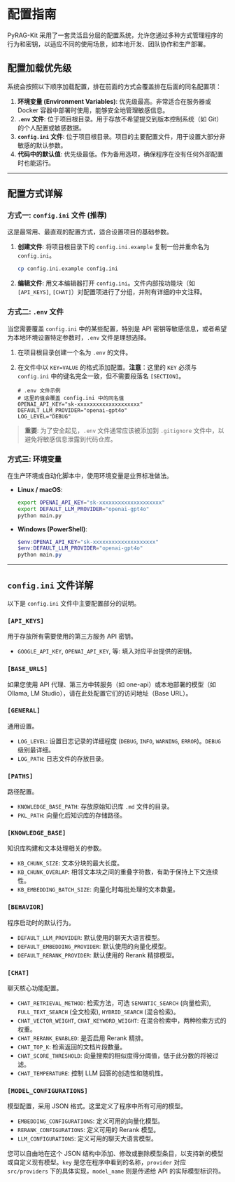 # 配置指南

PyRAG-Kit 采用了一套灵活且分层的配置系统，允许您通过多种方式管理程序的行为和密钥，以适应不同的使用场景，如本地开发、团队协作和生产部署。

## 配置加载优先级

系统会按照以下顺序加载配置，排在前面的方式会覆盖排在后面的同名配置项：

1.  **环境变量 (Environment Variables)**: 优先级最高。非常适合在服务器或 Docker 容器中部署时使用，能够安全地管理敏感信息。
2.  **`.env` 文件**: 位于项目根目录。用于存放不希望提交到版本控制系统（如 Git）的个人配置或敏感数据。
3.  **`config.ini` 文件**: 位于项目根目录。项目的主要配置文件，用于设置大部分非敏感的默认参数。
4.  **代码中的默认值**: 优先级最低。作为备用选项，确保程序在没有任何外部配置时也能运行。

---

## 配置方式详解

### 方式一: `config.ini` 文件 (推荐)

这是最常用、最直观的配置方式，适合设置项目的基础参数。

1.  **创建文件**:
    将项目根目录下的 `config.ini.example` 复制一份并重命名为 `config.ini`。
    ```bash
    cp config.ini.example config.ini
    ```

2.  **编辑文件**:
    用文本编辑器打开 `config.ini`。文件内部按功能块（如 `[API_KEYS]`, `[CHAT]`）对配置项进行了分组，并附有详细的中文注释。

### 方式二: `.env` 文件

当您需要覆盖 `config.ini` 中的某些配置，特别是 API 密钥等敏感信息，或者希望为本地环境设置特定参数时，`.env` 文件是理想选择。

1.  在项目根目录创建一个名为 `.env` 的文件。
2.  在文件中以 `KEY=VALUE` 的格式添加配置。**注意**：这里的 `KEY` 必须与 `config.ini` 中的键名完全一致，但不需要段落名 `[SECTION]`。

    ```dotenv
    # .env 文件示例
    # 这里的值会覆盖 config.ini 中的同名值
    OPENAI_API_KEY="sk-xxxxxxxxxxxxxxxxxxxx"
    DEFAULT_LLM_PROVIDER="openai-gpt4o"
    LOG_LEVEL="DEBUG"
    ```

> **重要**: 为了安全起见，`.env` 文件通常应该被添加到 `.gitignore` 文件中，以避免将敏感信息泄露到代码仓库。

### 方式三: 环境变量

在生产环境或自动化脚本中，使用环境变量是业界标准做法。

-   **Linux / macOS**:
    ```bash
    export OPENAI_API_KEY="sk-xxxxxxxxxxxxxxxxxxxx"
    export DEFAULT_LLM_PROVIDER="openai-gpt4o"
    python main.py
    ```
-   **Windows (PowerShell)**:
    ```powershell
    $env:OPENAI_API_KEY="sk-xxxxxxxxxxxxxxxxxxxx"
    $env:DEFAULT_LLM_PROVIDER="openai-gpt4o"
    python main.py
    ```

---

## `config.ini` 文件详解

以下是 `config.ini` 文件中主要配置部分的说明。

### `[API_KEYS]`
用于存放所有需要使用的第三方服务 API 密钥。
- `GOOGLE_API_KEY`, `OPENAI_API_KEY`, 等: 填入对应平台提供的密钥。

### `[BASE_URLS]`
如果您使用 API 代理、第三方中转服务（如 one-api）或本地部署的模型（如 Ollama, LM Studio），请在此处配置它们的访问地址（Base URL）。

### `[GENERAL]`
通用设置。
- `LOG_LEVEL`: 设置日志记录的详细程度 (`DEBUG`, `INFO`, `WARNING`, `ERROR`)。`DEBUG` 级别最详细。
- `LOG_PATH`: 日志文件的存放目录。

### `[PATHS]`
路径配置。
- `KNOWLEDGE_BASE_PATH`: 存放原始知识库 `.md` 文件的目录。
- `PKL_PATH`: 向量化后知识库的存储路径。

### `[KNOWLEDGE_BASE]`
知识库构建和文本处理相关的参数。
- `KB_CHUNK_SIZE`: 文本分块的最大长度。
- `KB_CHUNK_OVERLAP`: 相邻文本块之间的重叠字符数，有助于保持上下文连续性。
- `KB_EMBEDDING_BATCH_SIZE`: 向量化时每批处理的文本数量。

### `[BEHAVIOR]`
程序启动时的默认行为。
- `DEFAULT_LLM_PROVIDER`: 默认使用的聊天大语言模型。
- `DEFAULT_EMBEDDING_PROVIDER`: 默认使用的向量化模型。
- `DEFAULT_RERANK_PROVIDER`: 默认使用的 Rerank 精排模型。

### `[CHAT]`
聊天核心功能配置。
- `CHAT_RETRIEVAL_METHOD`: 检索方法，可选 `SEMANTIC_SEARCH` (向量检索), `FULL_TEXT_SEARCH` (全文检索), `HYBRID_SEARCH` (混合检索)。
- `CHAT_VECTOR_WEIGHT`, `CHAT_KEYWORD_WEIGHT`: 在混合检索中，两种检索方式的权重。
- `CHAT_RERANK_ENABLED`: 是否启用 Rerank 精排。
- `CHAT_TOP_K`: 检索返回的文档片段数量。
- `CHAT_SCORE_THRESHOLD`: 向量搜索的相似度得分阈值，低于此分数的将被过滤。
- `CHAT_TEMPERATURE`: 控制 LLM 回答的创造性和随机性。

### `[MODEL_CONFIGURATIONS]`
模型配置，采用 JSON 格式。这里定义了程序中所有可用的模型。
- `EMBEDDING_CONFIGURATIONS`: 定义可用的向量化模型。
- `RERANK_CONFIGURATIONS`: 定义可用的 Rerank 模型。
- `LLM_CONFIGURATIONS`: 定义可用的聊天大语言模型。

您可以自由地在这个 JSON 结构中添加、修改或删除模型条目，以支持新的模型或自定义现有模型。`key` 是您在程序中看到的名称，`provider` 对应 `src/providers` 下的具体实现，`model_name` 则是传递给 API 的实际模型标识符。